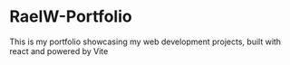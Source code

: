 # RaelW-Portfolio
This is my portfolio showcasing my web development projects, built with react and powered by Vite
